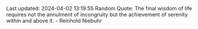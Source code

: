 Last updated: 2024-04-02 13:19:55
Random Quote: The final wisdom of life requires not the annulment of incongruity but the achievement of serenity within and above it. - Reinhold Niebuhr